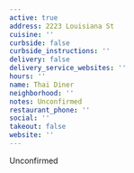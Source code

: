 ```yaml
---
active: true
address: 2223 Louisiana St
cuisine: ''
curbside: false
curbside_instructions: ''
delivery: false
delivery_service_websites: ''
hours: ''
name: Thai Diner
neighborhood: ''
notes: Unconfirmed
restaurant_phone: ''
social: ''
takeout: false
website: ''
---
```


Unconfirmed